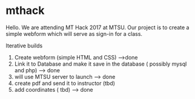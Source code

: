 # mthack

Hello. We are attending MT Hack 2017 at MTSU.
Our project is to create a simple webform which will serve as sign-in for a class.

Iterative builds
1) Create webform (simple HTML and CSS) -->done
2) Link it to Database and make it save in the database ( possibly mysql and php) --> done
3) will use MTSU server to launch --> done
3) create pdf and send it to instructor (tbd)
4) add coordinates ( tbd) --> done
